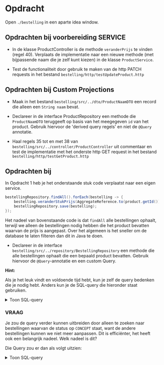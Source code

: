 # Opdracht

Open `./bestelling` in een aparte idea window.

## Opdrachten bij voorbereiding SERVICE

- In de klasse ProductController is de methode `veranderPrijs` te vinden (regel 40). Verplaats de implementatie naar een nieuwe methode (met bijpassende naam die je zelf kunt kiezen) in de klasse `ProductService`. 

- Test de functionaliteit door gebruik te maken van de http PATCH requests in het bestand `bestelling/http/testUpdateProduct.http`

## Opdrachten bij Custom Projections

- Maak in het bestand `bestelling/src/../dto/ProductNaamDTO` een record die alleen een `String naam` bevat. 

- Declareer in de interface ProductRepository een methode die `ProductNaamDTO` teruggeeft op basis van het meegegeven `id` van het product. Gebruik hiervoor de 'derived query regels' en niet de `@Query` annotatie.

- Haal regels 35 tot en met 38 van  `bestelling/src/../controller/ProductController` uit commentaar en test de implementatie met het onderste http GET request in het bestand `bestelling/http/testGetProduct.http` 

## Opdrachten bij 

In Opdracht 1 heb je het onderstaande stuk code verplaatst naar een eigen service. 

```java
bestellingRepository.findAll().forEach(bestelling -> {
    bestelling.veranderStukPrijs(AggregateReference.to(product.getId()), nieuwePrijs);
    bestellingRepository.save(bestelling);
});
```

Het nadeel van bovenstaande code is dat `findAll` alle bestellingen ophaalt, terwijl we alleen de bestellingen nodig hebben die het product bevatten waarvan de prijs is aangepast. Over het algemeen is het sneller om de database te laten filteren dan dit in Java te doen.

- Declareer in de interface `bestelling/src/../repository/BestellingRepository` een methode die alle bestellingen ophaalt die een bepaald product bevatten. Gebruik hiervoor de `@Query`-annotatie en een custom Query.

**Hint:** 

Als je het leuk vindt en voldoende tijd hebt, kun je zelf de query bedenken die je nodig hebt. Anders kun je de SQL-query die hieronder staat gebruiken. 

<details>
    <summary>Toon SQL-query</summary>
    
```sql
SELECT *
FROM bestelling b
JOIN bestelregel br ON b.id = br.bestelling
WHERE br.product = :productId
```

</details>

### VRAAG

Je zou de query verder kunnen uitbreiden door alleen te zoeken naar bestellingen waarvan de status op `CONCEPT` staat, want de andere bestellingen kunnen we niet meer aanpassen. Dit is efficiënter, het heeft ook een belangrijk nadeel. Welk nadeel is dit?

Die Query zou er dan als volgt uitzien:

<details>
    <summary>Toon SQL-query</summary>

```sql
SELECT *
FROM bestelling b
JOIN bestelregel br ON b.id = br.bestelling
WHERE br.product = :productId AND b.status = 'CONCEPT'
```

</details>